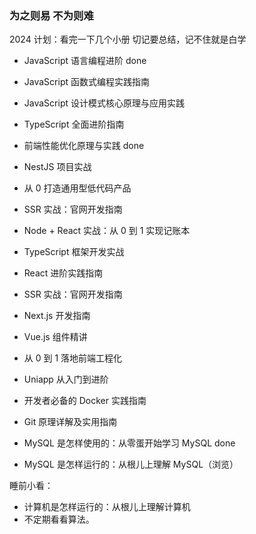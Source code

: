### 为之则易 不为则难

2024
计划：看完一下几个小册
切记要总结，记不住就是白学

- JavaScript 语言编程进阶 done
- JavaScript 函数式编程实践指南
- JavaScript 设计模式核心原理与应用实践
- TypeScript 全面进阶指南
- 前端性能优化原理与实践 done

- NestJS 项目实战
- 从 0 打造通用型低代码产品
- SSR 实战：官网开发指南
- Node + React 实战：从 0 到 1 实现记账本
- TypeScript 框架开发实战

- React 进阶实践指南
- SSR 实战：官网开发指南
- Next.js 开发指南

- Vue.js 组件精讲
- 从 0 到 1 落地前端工程化

- Uniapp 从入门到进阶

- 开发者必备的 Docker 实践指南

- Git 原理详解及实用指南
- MySQL 是怎样使用的：从零蛋开始学习 MySQL done
- MySQL 是怎样运行的：从根儿上理解 MySQL（浏览）

睡前小看：

- 计算机是怎样运行的：从根儿上理解计算机
- 不定期看看算法。
